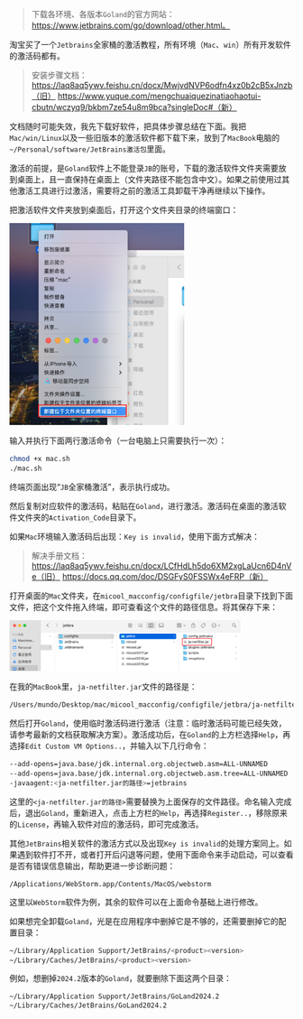 > 下载各环境、各版本`Goland`的官方网站：https://www.jetbrains.com/go/download/other.html。

淘宝买了一个`Jetbrains`全家桶的激活教程，所有环境（`Mac`、`win`）所有开发软件的激活码都有。

> 安装步骤文档：
> https://laq8aq5ywv.feishu.cn/docx/MwjvdNVP6odfn4xz0b2cB5xJnzb（旧）
> https://www.yuque.com/mengchuaiquezinatiaohaotui-cbutn/wczyq9/bkbm7ze54u8m9bca?singleDoc#（新）

文档随时可能失效，我先下载好软件，把具体步骤总结在下面。我把`Mac/win/Linux`以及一些旧版本的激活软件都下载下来，放到了`MacBook`电脑的`~/Personal/software/JetBrains激活包`里面。

激活的前提，是`Goland`软件上不能登录`JB`的账号，下载的激活软件文件夹需要放到桌面上，且一直保持在桌面上（文件夹路径不能包含中文）。如果之前使用过其他激活工具进行过激活，需要将之前的激活工具卸载干净再继续以下操作。

把激活软件文件夹放到桌面后，打开这个文件夹目录的终端窗口：

<img src="image/image-20240201111316915.png" alt="image-20240201111316915" style="zoom:35%;" />

输入并执行下面两行激活命令（一台电脑上只需要执行一次）：

```bash
chmod +x mac.sh
./mac.sh
```

终端页面出现“`JB`全家桶激活”，表示执行成功。

然后复制对应软件的激活码，粘贴在`Goland`，进行激活。激活码在桌面的激活软件文件夹的`Activation_Code`目录下。

如果`Mac`环境输入激活码后出现：`Key is invalid`，使用下面方式解决：

> 解决手册文档：
> https://laq8aq5ywv.feishu.cn/docx/LCfHdLh5do6XM2xgLaUcn6D4nVe（旧）
> https://docs.qq.com/doc/DSGFyS0FSSWx4eFRP（新）

打开桌面的`Mac`文件夹，在`micool_macconfig/configfile/jetbra`目录下找到下面文件，把这个文件拖入终端，即可查看这个文件的路径信息。将其保存下来：

<img src="image/image-20240201111623491.png" alt="image-20240201111623491" style="zoom:40%;" />

在我的`MacBook`里，`ja-netfilter.jar`文件的路径是：

```sh
/Users/mundo/Desktop/mac/micool_macconfig/configfile/jetbra/ja-netfilter.jar
```

然后打开`Goland`，使用临时激活码进行激活（注意：临时激活码可能已经失效，请参考最新的文档获取解决方案）。激活成功后，在`Goland`的上方栏选择`Help`，再选择`Edit Custom VM Options..`，并输入以下几行命令：

```sh
--add-opens=java.base/jdk.internal.org.objectweb.asm=ALL-UNNAMED
--add-opens=java.base/jdk.internal.org.objectweb.asm.tree=ALL-UNNAMED
-javaagent:<ja-netfilter.jar的路径>=jetbrains
```

这里的`<ja-netfilter.jar的路径>`需要替换为上面保存的文件路径。命名输入完成后，退出`Goland`，重新进入，点击上方栏的`Help`，再选择`Register..`，移除原来的`License`，再输入软件对应的激活码，即可完成激活。

其他`JetBrains`相关软件的激活方式以及出现`Key is invalid`的处理方案同上。如果遇到软件打不开，或者打开后闪退等问题，使用下面命令来手动启动，可以查看是否有错误信息输出，帮助更进一步诊断问题：

```
/Applications/WebStorm.app/Contents/MacOS/webstorm
```

这里以`WebStorm`软件为例，其余的软件可以在上面命令基础上进行修改。

如果想完全卸载`Goland`，光是在应用程序中删掉它是不够的，还需要删掉它的配置目录：

```sh
~/Library/Application Support/JetBrains/<product><version>
~/Library/Caches/JetBrains/<product><version>
```

例如，想删掉`2024.2`版本的`Goland`，就要删除下面这两个目录：

```
~/Library/Application Support/JetBrains/GoLand2024.2
~/Library/Caches/JetBrains/GoLand2024.2
```

